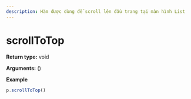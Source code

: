 ```yaml
---
description: Hàm được dùng để scroll lên đầu trang tại màn hình List
---
```


# scrollToTop

**Return type:** void

**Arguments:** ()&#x20;

**Example**

```javascript
p.scrollToTop()
```
